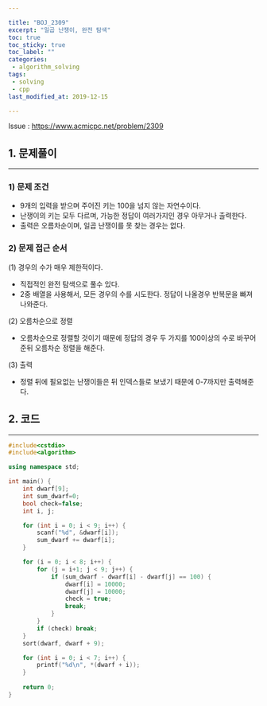 ```yaml
---

title: "BOJ_2309"  
excerpt: "일곱 난쟁이, 완전 탐색"  
toc: true  
toc_sticky: true  
toc_label: ""  
categories:  
 - algorithm_solving  
tags:  
 - solving  
 - cpp  
last_modified_at: 2019-12-15

---
```


Issue : <https://www.acmicpc.net/problem/2309>

## 1. 문제풀이  

- - -

### 1) 문제 조건

- 9개의 입력을 받으며 주어진 키는 100을 넘지 않는 자연수이다.  
- 난쟁이의 키는 모두 다르며, 가능한 정답이 여러가지인 경우 아무거나 출력한다.  
- 출력은 오름차순이며, 일곱 난쟁이를 못 찾는 경우는 없다.  

### 2) 문제 접근 순서

(1) 경우의 수가 매우 제한적이다.

- 직접적인 완전 탐색으로 풀수 있다.
- 2중 배열을 사용해서, 모든 경우의 수를 시도한다. 정답이 나올경우 반복문을 빠져 나와준다.  

(2) 오름차순으로 정렬  

- 오름차순으로 정렬할 것이기 때문에 정답의 경우 두 가지를 100이상의 수로 바꾸어준뒤 오름차순 정렬을 해준다.

(3) 출력

- 정렬 뒤에 필요없는 난쟁이들은 뒤 인덱스들로 보냈기 때문에 0-7까지만 출력해준다.

## 2. 코드

- - -

```cpp
#include<cstdio>
#include<algorithm>

using namespace std;

int main() {
	int dwarf[9];
	int sum_dwarf=0;
	bool check=false;
	int i, j;

	for (int i = 0; i < 9; i++) {
		scanf("%d", &dwarf[i]);
		sum_dwarf += dwarf[i];
	}

	for (i = 0; i < 8; i++) {
		for (j = i+1; j < 9; j++) {
			if (sum_dwarf - dwarf[i] - dwarf[j] == 100) {
				dwarf[i] = 10000;
				dwarf[j] = 10000;
				check = true;
				break;
			}
		}
		if (check) break;
	}
	sort(dwarf, dwarf + 9);

	for (int i = 0; i < 7; i++) {
		printf("%d\n", *(dwarf + i));
	}
	
	return 0;
}
```
